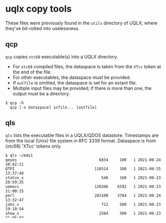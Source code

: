 # uqlx copy tools

These files were previously found in the `utils` directory of UQLX; where they've bit-rotted into uselessness.

## qcp

`qcp` copies `xtc68` executable(s) into a UQLX directory.

* For `xtc68` compiled files, the dataspace is taken from the `XTcc` token at the end of the file.
* For other executables, the dataspace must be provided.
* If `outfile` is omitted, the dataspace is set for an extant file.
* Multiple input files may be provided; if there is more than one, the output must be a directory.

```
$ qcp -h
  qcp [-x dataspace] infile... [outfile]

```
## qls

`qls` lists the executable files in a UQLX/QDOS datastore. Timestamps are from the local (Unix) file system in RFC 3339 format. Dataspace is from (xtc68) 'XTcc' tokens only.

```
$ qls ~/mdv1
qeyes                                    6834     100   1 2021-08-24 10:42:11
QTPI                                   116514     100   1 2021-08-25 13:37:49
status_x                                  546     160   1 2021-08-23 20:59:25
uemacs                                 120206    8192   1 2021-08-23 21:00:15
perl                                   283100    3784   1 2021-08-24 13:32:47
jobs_x                                    712     500   1 2021-08-23 19:10:54
show_x                                   2584     500   1 2021-08-23 21:06:03
```
